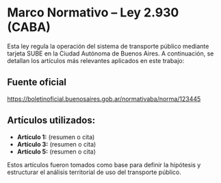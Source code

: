 # Marco Normativo – Ley 2.930 (CABA)

Esta ley regula la operación del sistema de transporte público mediante tarjeta SUBE en la Ciudad Autónoma de Buenos Aires. A continuación, se detallan los artículos más relevantes aplicados en este trabajo:

## Fuente oficial
https://boletinoficial.buenosaires.gob.ar/normativaba/norma/123445

## Artículos utilizados:
- **Artículo 1:** (resumen o cita)
- **Artículo 3:** (resumen o cita)
- **Artículo 5:** (resumen o cita)

Estos artículos fueron tomados como base para definir la hipótesis y estructurar el análisis territorial de uso del transporte público.

